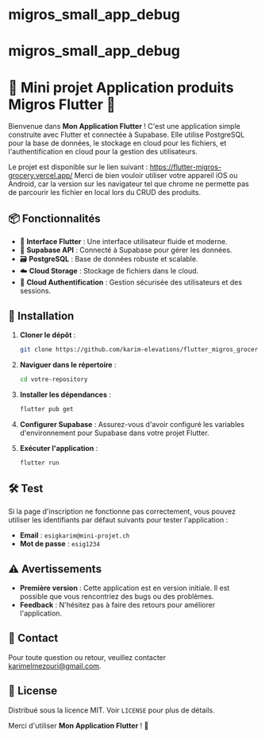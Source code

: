 # migros_small_app_debug

# migros_small_app_debug

# 🎉 Mini projet Application produits Migros Flutter  🚀

Bienvenue dans **Mon Application Flutter** ! C'est une application simple construite avec Flutter et connectée à Supabase. Elle utilise PostgreSQL pour la base de données, le stockage en cloud pour les fichiers, et l'authentification en cloud pour la gestion des utilisateurs.

Le projet est disponible sur le lien suivant : https://flutter-migros-grocery.vercel.app/
Merci de bien vouloir utiliser votre appareil iOS ou Android, car la version sur les navigateur tel que chrome ne permette pas de parcourir les fichier en local lors du CRUD des produits.

## 📦 Fonctionnalités

- 🧩 **Interface Flutter** : Une interface utilisateur fluide et moderne.
- 🔗 **Supabase API** : Connecté à Supabase pour gérer les données.
- 🗃️ **PostgreSQL** : Base de données robuste et scalable.
- ☁️ **Cloud Storage** : Stockage de fichiers dans le cloud.
- 🔐 **Cloud Authentification** : Gestion sécurisée des utilisateurs et des sessions.

## 🚀 Installation

1. **Cloner le dépôt** :
    ```bash
    git clone https://github.com/karim-elevations/flutter_migros_grocery.git
    ```

2. **Naviguer dans le répertoire** :
    ```bash
    cd votre-repository
    ```

3. **Installer les dépendances** :
    ```bash
    flutter pub get
    ```

4. **Configurer Supabase** :
    Assurez-vous d'avoir configuré les variables d'environnement pour Supabase dans votre projet Flutter.

5. **Exécuter l'application** :
    ```bash
    flutter run
    ```

## 🛠️ Test

Si la page d'inscription ne fonctionne pas correctement, vous pouvez utiliser les identifiants par défaut suivants pour tester l'application :

- **Email** : `esigkarim@mini-projet.ch`
- **Mot de passe** : `esig1234`

## ⚠️ Avertissements

- **Première version** : Cette application est en version initiale. Il est possible que vous rencontriez des bugs ou des problèmes.
- **Feedback** : N'hésitez pas à faire des retours pour améliorer l'application.

## 📢 Contact

Pour toute question ou retour, veuillez contacter [karimelmezouri@gmail.com](mailto:karimelmezouri@gmail.com).

## 📄 License

Distribué sous la licence MIT. Voir `LICENSE` pour plus de détails.

Merci d'utiliser **Mon Application Flutter** ! 🎉